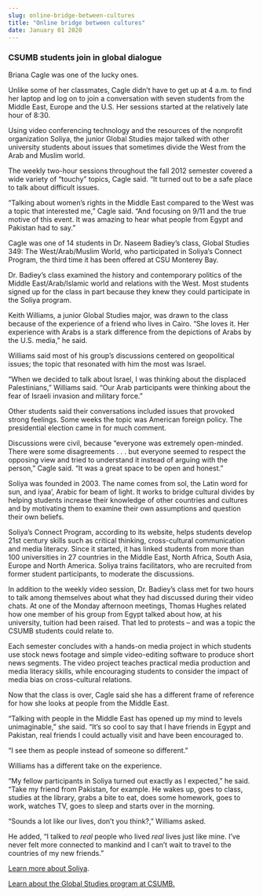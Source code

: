 ```yaml
---
slug: online-bridge-between-cultures
title: "Online bridge between cultures"
date: January 01 2020
---
```


 
<h3>CSUMB students join in global dialogue</h3>
<p>Briana Cagle was one of the lucky ones.</p>
<p>
  Unlike some of her classmates, Cagle didn’t have to get up at 4 a.m. to find
  her laptop and log on to join a conversation with seven students from the
  Middle East, Europe and the U.S. Her sessions started at the relatively late
  hour of 8:30.
</p>
<p>
  Using video conferencing technology and the resources of the nonprofit
  organization Soliya, the junior Global Studies major talked with other
  university students about issues that sometimes divide the West from the Arab
  and Muslim world.
</p>
<p>
  The weekly two-hour sessions throughout the fall 2012 semester covered a wide
  variety of “touchy” topics, Cagle said. “It turned out to be a safe place to
  talk about difficult issues.
</p>
<p>
  “Talking about women’s rights in the Middle East compared to the West was a
  topic that interested me,” Cagle said. “And focusing on 9/11 and the true
  motive of this event. It was amazing to hear what people from Egypt and
  Pakistan had to say.”
</p>
<p>
  Cagle was one of 14 students in Dr. Naseem Badiey’s class, Global Studies 349:
  The West/Arab/Muslim World, who participated in Soliya’s Connect Program, the
  third time it has been offered at CSU Monterey Bay.
</p>
<p>
  Dr. Badiey’s class examined the history and contemporary politics of the
  Middle East/Arab/Islamic world and relations with the West. Most students
  signed up for the class in part because they knew they could participate in
  the Soliya program.
</p>
<p>
  Keith Williams, a junior Global Studies major, was drawn to the class because
  of the experience of a friend who lives in Cairo. “She loves it. Her
  experience with Arabs is a stark difference from the depictions of Arabs by
  the U.S. media,” he said.
</p>
<p>
  Williams said most of his group’s discussions centered on geopolitical issues;
  the topic that resonated with him the most was Israel.
</p>
<p>
  “When we decided to talk about Israel, I was thinking about the displaced
  Palestinians,” Williams said. “Our Arab participants were thinking about the
  fear of Israeli invasion and military force.”
</p>
<p>
  Other students said their conversations included issues that provoked strong
  feelings. Some weeks the topic was American foreign policy. The presidential
  election came in for much comment.
</p>
<p>
  Discussions were civil, because “everyone was extremely open-minded. There
  were some disagreements . . . but everyone seemed to respect the opposing view
  and tried to understand it instead of arguing with the person,” Cagle said.
  “It was a great space to be open and honest.”
</p>
<p>
  Soliya was founded in 2003. The name comes from sol, the Latin word for sun,
  and iyaa’, Arabic for beam of light. It works to bridge cultural divides by
  helping students increase their knowledge of other countries and cultures and
  by motivating them to examine their own assumptions and question their own
  beliefs.
</p>
<p>
  Soliya’s Connect Program, according to its website, helps students develop
  21st century skills such as critical thinking, cross-cultural communication
  and media literacy. Since it started, it has linked students from more than
  100 universities in 27 countries in the Middle East, North Africa, South Asia,
  Europe and North America. Soliya trains facilitators, who are recruited from
  former student participants, to moderate the discussions.
</p>
<p>
  In addition to the weekly video session, Dr. Badiey’s class met for two hours
  to talk among themselves about what they had discussed during their video
  chats. At one of the Monday afternoon meetings, Thomas Hughes related how one
  member of his group from Egypt talked about how, at his university, tuition
  had been raised. That led to protests – and was a topic the CSUMB students
  could relate to.
</p>
<p>
  Each semester concludes with a hands-on media project in which students use
  stock news footage and simple video-editing software to produce short news
  segments. The video project teaches practical media production and media
  literacy skills, while encouraging students to consider the impact of media
  bias on cross-cultural relations.
</p>
<p>
  Now that the class is over, Cagle said she has a different frame of reference
  for how she looks at people from the Middle East.
</p>
<p>
  “Talking with people in the Middle East has opened up my mind to levels
  unimaginable,” she said. “It’s so cool to say that I have friends in Egypt and
  Pakistan, real friends I could actually visit and have been encouraged to.
</p>
<p>“I see them as people instead of someone so different.”</p>
<p>Williams has a different take on the experience.</p>
<p>
  “My fellow participants in Soliya turned out exactly as I expected,” he said.
  “Take my friend from Pakistan, for example. He wakes up, goes to class,
  studies at the library, grabs a bite to eat, does some homework, goes to work,
  watches TV, goes to sleep and starts over in the morning.
</p>
<p>“Sounds a lot like our lives, don’t you think?,” Williams asked.</p>
<p>
  He added, “I talked to <em>real</em> people who lived <em>real</em> lives just
  like mine. I’ve never felt more connected to mankind and I can’t wait to
  travel to the countries of my new friends.”
</p>
<p><a href="https://www.soliya.net">Learn more about Soliya</a>.</p>
<p>
  <a href="https://sbgs.csumb.edu/programs/global-studies-major"
    >Learn about the Global Studies program at CSUMB.</a
  >
</p>
 
